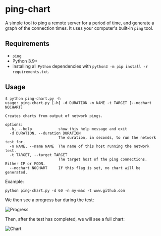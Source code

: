 # ping-chart
A simple tool to ping a remote server for a period of time, and generate a graph of the connection times. It uses your computer's built-in `ping` tool.

## Requirements
- `ping`
- Python 3.9+
- installing all `Python` dependencies with `python3 -m pip install -r requirements.txt`.

## Usage
```
$ python ping-chart.py -h
usage: ping-chart.py [-h] -d DURATION -n NAME -t TARGET [--nochart NOCHART]

Creates charts from output of network pings.

options:
  -h, --help            show this help message and exit
  -d DURATION, --duration DURATION
                        The duration, in seconds, to run the network test for.
  -n NAME, --name NAME  The name of this host running the network test.
  -t TARGET, --target TARGET
                        The target host of the ping connections. Either IP or FQDN.
  --nochart NOCHART     If this flag is set, no chart will be generated.
```

Example:
```
python ping-chart.py -d 60 -n my-mac -t www.github.com 
```
We then see a progress bar during the test:

![Progress](https://github.com/beachwood23/ping-chart/blob/main/screenshots/progress.png?raw=true)

Then, after the test has completed, we will see a full chart:

![Chart](https://github.com/beachwood23/ping-chart/blob/main/screenshots/chart.png?raw=true)

